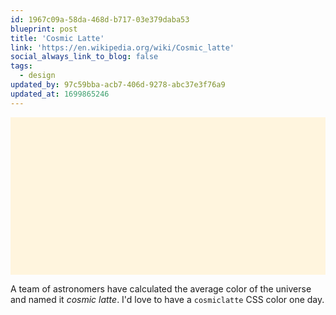 ```yaml
---
id: 1967c09a-58da-468d-b717-03e379daba53
blueprint: post
title: 'Cosmic Latte'
link: 'https://en.wikipedia.org/wiki/Cosmic_latte'
social_always_link_to_blog: false
tags:
  - design
updated_by: 97c59bba-acb7-406d-9278-abc37e3f76a9
updated_at: 1699865246
---
```

<p><svg viewBox="0 0 300 150">
  <rect width="300" height="150" style="fill: lch(98 15 70)" />
</svg></p>

A team of astronomers have calculated the average color of the universe and named it _cosmic latte_. I'd love to have a `cosmiclatte` CSS color one day.